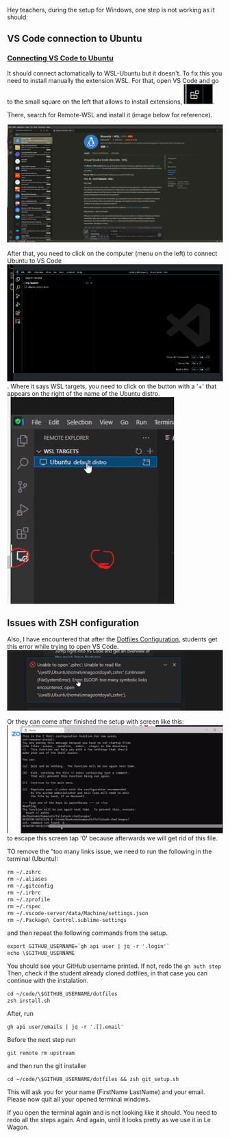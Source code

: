 Hey teachers, during the setup for Windows, one step is not working as it should:

## VS Code connection to Ubuntu

### [Connecting VS Code to Ubuntu](https://github.com/lewagon/setup/blob/master/windows.md#connecting-vs-code-to-ubuntu)

It should connect actomatically to WSL-Ubuntu but it doesn't. To fix this you need to install manually the extension WSL.
For that, open VS Code and go to the small square on the left that allows to install extensions,
![extensions](images/extensions.png 'Install extensions').

There, search for Remote-WSL and install it (image below for reference).

![install WSL extension](images/installremote-wsl.png 'Install WSL extension')

After that, you need to click on the computer (menu on the left) to connect Ubuntu to VS Code
![connect Ubuntu](images/connectubuntu.png 'Connect Ubuntu').
Where it says WSL targets, you need to click on the button with a '+' that appears on the right of the name of the Ubuntu distro.
![add Ubuntu](images/ubuntu.png 'Connect Ubuntu').

## Issues with ZSH configuration

Also, I have encountered that after the [Dotfiles Configuration](https://github.com/lewagon/setup/blob/master/windows.md#dotfiles-standard-configuration), students get this error while trying to open VS Code.
![Unknown FileSystemError: Error: ELOOP: too many symbolic links encountered, open '\wsl$\Ubuntu\home\dushveer.zshrc'](images/toomanylinks.png 'Too Many Symbolic Links')

Or they can come after finished the setup with screen like this:
![Zshell Config issue- This is the Z Shell configuration function for new users, zsh-newuser-install. You are seeing this message because you have no zsh startup files the files .zshenv, .zprofile, .zshrc, .zlogin in the directory ~. This function can help you with a few settings that should make your use of the shell easier.](images/zshellconfig.png 'Zshell Config issue')
to escape this screen tap '0' because afterwards we will get rid of this file.

TO remove the "too many links issue, we need to run the following in the terminal (Ubuntu):

```
rm ~/.zshrc
rm ~/.aliases
rm ~/.gitconfig
rm ~/.irbrc
rm ~/.zprofile
rm ~/.rspec
rm ~/.vscode-server/data/Machine/settings.json
rm ~/.Package\ Control.sublime-settings
```

and then repeat the following commands from the setup.

```
export GITHUB_USERNAME=`gh api user | jq -r '.login'`
echo \$GITHUB_USERNAME
```

You should see your GitHub username printed. If not, redo the `gh auth step`
Then, check if the student already cloned dotfiles, in that case you can continue with the instalation.

```
cd ~/code/\$GITHUB_USERNAME/dotfiles
zsh install.sh
```

After, run

```
gh api user/emails | jq -r '.[].email'
```

Before the next step run

```
git remote rm upstream
```

and then run the git installer

```
cd ~/code/\$GITHUB_USERNAME/dotfiles && zsh git_setup.sh
```

This will ask you for your name (FirstName LastName) and your email.
Please now quit all your opened terminal windows.

If you open the terminal again and is not looking like it should. You need to redo all the steps again. And again, until it looks pretty as we use it in Le Wagon.
